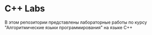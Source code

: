 # C++ Labs
В этом репозитории представлены лабораторные работы по курсу "Алгоритмические языки программирования" на языке C++
